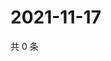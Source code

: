 # 2021-11-17

共 0 条

<!-- BEGIN WEIBO -->
<!-- 最后更新时间 Wed Nov 17 2021 00:10:38 GMT+0800 (China Standard Time) -->

<!-- END WEIBO -->
